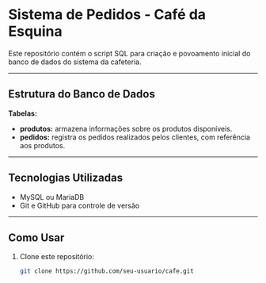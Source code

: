 #  Sistema de Pedidos - Café da Esquina

Este repositório contém o script SQL para criação e povoamento inicial do banco de dados do sistema da cafeteria.

---

##  Estrutura do Banco de Dados

**Tabelas:**
- **produtos:** armazena informações sobre os produtos disponíveis.
- **pedidos:** registra os pedidos realizados pelos clientes, com referência aos produtos.

---

##  Tecnologias Utilizadas

- MySQL ou MariaDB  
- Git e GitHub para controle de versão  

---

##  Como Usar

1. Clone este repositório:
   ```bash
   git clone https://github.com/seu-usuario/cafe.git
